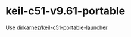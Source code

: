 keil-c51-v9.61-portable
=======================
Use [dirkarnez/keil-c51-portable-launcher](https://github.com/dirkarnez/keil-c51-portable-launcher)
